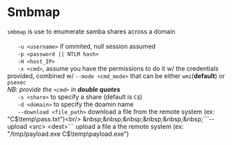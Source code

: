 # Smbmap<br/>
```smbmap``` is use to enumerate samba shares across a domain<br/><br/>
&nbsp;&nbsp;&nbsp;&nbsp;&nbsp;&nbsp;```-u <username>``` if ommited, null session assumed<br/>
&nbsp;&nbsp;&nbsp;&nbsp;&nbsp;&nbsp;```-p <password || NTLM hash>```<br/>
&nbsp;&nbsp;&nbsp;&nbsp;&nbsp;&nbsp;```-H <host_IP>```<br/>
&nbsp;&nbsp;&nbsp;&nbsp;&nbsp;&nbsp;```-x <cmd>```, assume you have the permissions to do it w/ the credentials provided, combined w/ ```--mode <cmd_mode>``` that can be either
```wmi```(**default**) or ```psexec```<br/>
*NB: provide the ```<cmd>``` in **double quotes***<br/> 
&nbsp;&nbsp;&nbsp;&nbsp;&nbsp;&nbsp;```-s <share>``` to specify a share (default is ```C$```)<br/>
&nbsp;&nbsp;&nbsp;&nbsp;&nbsp;&nbsp;```-d <domain>``` to specify the doamin name<br/>
&nbsp;&nbsp;&nbsp;&nbsp;&nbsp;&nbsp;```--download <file_path>``` download a file from the remote system (ex: "C$\temp\pass.txt")<br/>
&nbsp;&nbsp;&nbsp;&nbsp;&nbsp;&nbsp;```--upload <src> <dest>``` upload a file a the remote system (ex: "/tmp/payload.exe C$\temp\payload.exe")<br/>
